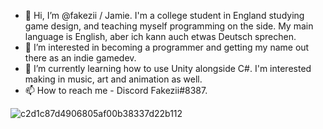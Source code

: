 - 👋 Hi, I’m @fakezii / Jamie. I'm a college student in England studying game design, and teaching myself programming on the side. My main language is English, aber ich kann auch etwas Deutsch sprechen.
- 👀 I’m interested in becoming a programmer and getting my name out there as an indie gamedev.
- 🌱 I’m currently learning how to use Unity alongside C#. I'm interested making in music, art and animation as well.
- 📫 How to reach me - Discord Fakezii#8387. 

<!---
fakezii/fakezii is a ✨ special ✨ repository because its `README.md` (this file) appears on your GitHub profile.
You can click the Preview link to take a look at your changes.
--->
![c2d1c87d4906805af00b38337d22b112](https://user-images.githubusercontent.com/115802913/196061627-544549ed-dbf7-4dcb-bcfc-4ed75223095d.jpg)
